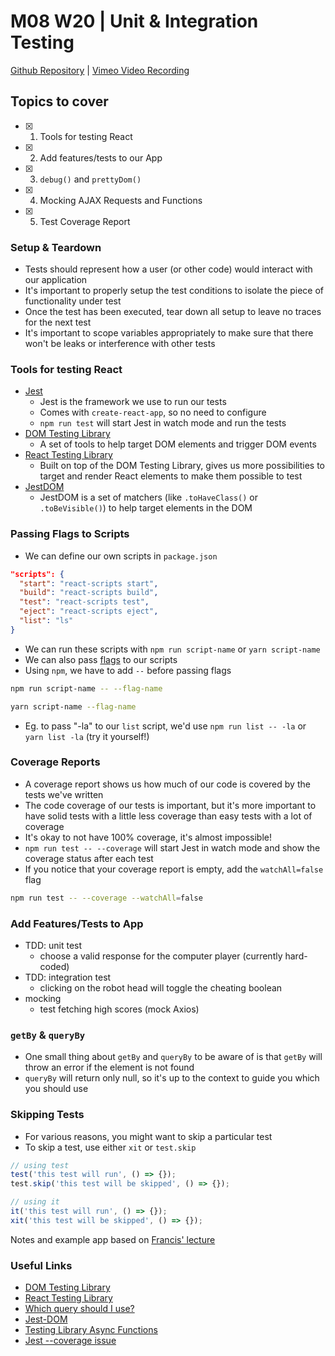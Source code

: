 # M08 W20 | Unit & Integration Testing
[Github Repository](https://github.com/Alfredo08/Cohort-September-18-2023/tree/main/W20M08%20-%20Unit%20%26%20Integration%20Testing) | [Vimeo Video Recording]()

## Topics to cover

* [X] 1. Tools for testing React
* [X] 2. Add features/tests to our App
* [X] 3. `debug()` and `prettyDom()`
* [X] 4. Mocking AJAX Requests and Functions
* [X] 5. Test Coverage Report

### Setup & Teardown
- Tests should represent how a user (or other code) would interact with our application
- It's important to properly setup the test conditions to isolate the piece of functionality under test 
- Once the test has been executed, tear down all setup to leave no traces for the next test
- It's important to scope variables appropriately to make sure that there won't be leaks or interference with other tests

### Tools for testing React
- [Jest](https://jestjs.io/)
  * Jest is the framework we use to run our tests
  * Comes with `create-react-app`, so no need to configure
  * `npm run test` will start Jest in watch mode and run the tests
- [DOM Testing Library](https://testing-library.com/docs/dom-testing-library/intro)
  * A set of tools to help target DOM elements and trigger DOM events
- [React Testing Library](https://testing-library.com/docs/react-testing-library/intro)
  * Built on top of the DOM Testing Library, gives us more possibilities to target and render React elements to make them possible to test
- [JestDOM](https://github.com/testing-library/jest-dom)
  * JestDOM is a set of matchers (like `.toHaveClass()` or `.toBeVisible()`) to help target elements in the DOM

### Passing Flags to Scripts
- We can define our own scripts in `package.json`

```json
"scripts": {
  "start": "react-scripts start",
  "build": "react-scripts build",
  "test": "react-scripts test",
  "eject": "react-scripts eject",
  "list": "ls"
}
```

- We can run these scripts with `npm run script-name` or `yarn script-name`
- We can also pass [flags](https://gobyexample.com/command-line-flags) to our scripts
- Using `npm`, we have to add `--` before passing flags

```bash
npm run script-name -- --flag-name

yarn script-name --flag-name
```

- Eg. to pass "-la" to our `list` script, we'd use `npm run list -- -la` or `yarn list -la` (try it yourself!)

### Coverage Reports
- A coverage report shows us how much of our code is covered by the tests we've written
- The code coverage of our tests is important, but it's more important to have solid tests with a little less coverage than easy tests with a lot of coverage
- It's okay to not have 100% coverage, it's almost impossible!
- `npm run test -- --coverage` will start Jest in watch mode and show the coverage status after each test
- If you notice that your coverage report is empty, add the `watchAll=false` flag

```bash
npm run test -- --coverage --watchAll=false
```

### Add Features/Tests to App
- TDD: unit test
  - choose a valid response for the computer player (currently hard-coded)
- TDD: integration test
  - clicking on the robot head will toggle the cheating boolean
- mocking
  - test fetching high scores (mock Axios)

### `getBy` & `queryBy`
- One small thing about `getBy` and `queryBy` to be aware of is that `getBy` will throw an error if the element is not found
- `queryBy` will return only null, so it's up to the context to guide you which you should use

### Skipping Tests
* For various reasons, you might want to skip a particular test
* To skip a test, use either `xit` or `test.skip`

```js
// using test
test('this test will run', () => {});
test.skip('this test will be skipped', () => {});

// using it
it('this test will run', () => {});
xit('this test will be skipped', () => {});
```

Notes and example app based on [Francis' lecture](https://github.com/FrancisBourgouin/lhl-12-w8d1)

### Useful Links
* [DOM Testing Library](https://testing-library.com/docs/dom-testing-library/intro)
* [React Testing Library](https://testing-library.com/docs/react-testing-library/intro)
* [Which query should I use?](https://testing-library.com/docs/guide-which-query)
* [Jest-DOM](https://github.com/testing-library/jest-dom)
* [Testing Library Async Functions](https://testing-library.com/docs/dom-testing-library/api-async)
* [Jest --coverage issue](https://github.com/facebook/jest/issues/9723)
